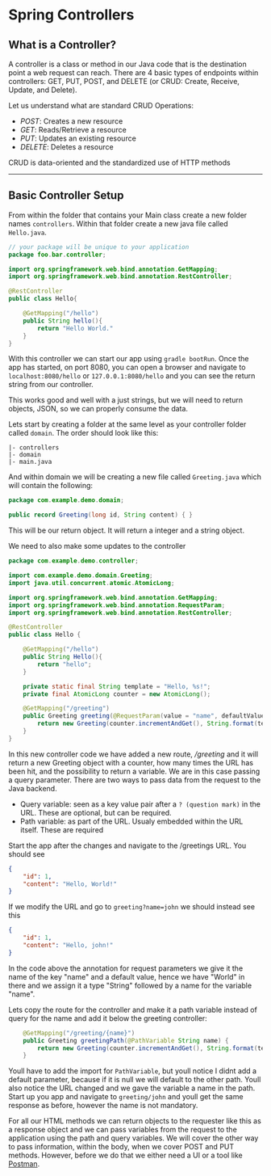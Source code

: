 # Spring Controllers

## What is a Controller?

A controller is a class or method in our Java code that is the destination point a web request can reach. There are 4 basic types of endpoints within controllers: GET, PUT, POST, and DELETE (or CRUD: Create, Receive, Update, and Delete). 

Let us understand what are standard CRUD Operations:

- *POST*: Creates a new resource
- *GET*: Reads/Retrieve a resource
- *PUT*: Updates an existing resource
- *DELETE*: Deletes a resource

CRUD is data-oriented and the standardized use of HTTP methods

****
## Basic Controller Setup

From within the folder that contains your Main class create a new folder names ```controllers```. Within that folder create a new java file called ```Hello.java```.
```java
// your package will be unique to your application
package foo.bar.controller;

import org.springframework.web.bind.annotation.GetMapping;
import org.springframework.web.bind.annotation.RestController;

@RestController
public class Hello{

    @GetMapping("/hello")
    public String hello(){
        return "Hello World."
    }
}
```
With this controller we can start our app using ```gradle bootRun```. Once the app has started, on port 8080, you can open a browser and navigate to ```localhost:8080/hello``` or ```127.0.0.1:8080/hello``` and you can see the return string from our controller. 

This works good and well with a just strings, but we will need to return objects, JSON, so we can properly consume the data. 

Lets start by creating a folder at the same level as your controller folder called ```domain```. The order should look like this:
```
|- controllers
|- domain
|- main.java
```

And within domain we will be creating a new file called ```Greeting.java``` which will contain the following:
```java
package com.example.demo.domain;

public record Greeting(long id, String content) { }
```
This will be our return object. It will return a integer and a string object. 

We need to also make some updates to the controller
```java
package com.example.demo.controller;

import com.example.demo.domain.Greeting;
import java.util.concurrent.atomic.AtomicLong;

import org.springframework.web.bind.annotation.GetMapping;
import org.springframework.web.bind.annotation.RequestParam;
import org.springframework.web.bind.annotation.RestController;

@RestController
public class Hello {

    @GetMapping("/hello")
    public String Hello(){
        return "hello";
    }

    private static final String template = "Hello, %s!";
	private final AtomicLong counter = new AtomicLong();

	@GetMapping("/greeting")
	public Greeting greeting(@RequestParam(value = "name", defaultValue = "World") String name) {
		return new Greeting(counter.incrementAndGet(), String.format(template, name));
	}
}
```

In this new controller code we have added a new route, */greeting* and it will return a new Greeting object with a counter, how many times the URL has been hit, and the possibility to return a variable. We are in this case passing a query parameter. There are two ways to pass data from the request to the Java backend. 
- Query variable: seen as a key value pair after a ```? (question mark)``` in the URL. These are optional, but can be required.
- Path variable: as part of the URL. Usualy embedded within the URL itself. These are required

Start the app after the changes and navigate to the /greetings URL. You should see
```json
{
    "id": 1,
    "content": "Hello, World!"
}
```
If we modify the URL and go to ```greeting?name=john``` we should instead see this
```json
{
    "id": 1,
    "content": "Hello, john!"
}
```
In the code above the annotation for request parameters we give it the name of the key "name" and a default value, hence we have "World" in there and we assign it a type "String" followed by a name for the variable "name". 

Lets copy the route for the controller and make it a path variable instead of query for the name and add it below the greeting controller:
```java
    @GetMapping("/greeting/{name}")
	public Greeting greetingPath(@PathVariable String name) {
		return new Greeting(counter.incrementAndGet(), String.format(template, name));
	}
```
Youll have to add the import for ```PathVariable```, but youll notice I didnt add a default parameter, because if it is null we will default to the other path. Youll also notice the URL changed and we gave the variable a name in the path. Start up you app and navigate to ```greeting/john``` and youll get the same response as before, however the name is not mandatory.

For all our HTML methods we can return objects to the requester like this as a response object and we can pass variables from the request to the application using the path and query variables. We will cover the other way to pass information, within the body, when we cover POST and PUT methods. However, before we do that we either need a UI or a tool like [Postman](https://www.postman.com).
